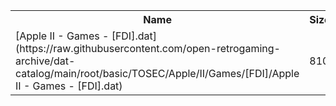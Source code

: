 <table>
<tr><th>Name</th><th>Size</th></tr>
<tr><td>
[Apple II - Games - [FDI].dat](https://raw.githubusercontent.com/open-retrogaming-archive/dat-catalog/main/root/basic/TOSEC/Apple/II/Games/[FDI]/Apple II - Games - [FDI].dat)
</td><td>810</td></tr>
</table>
